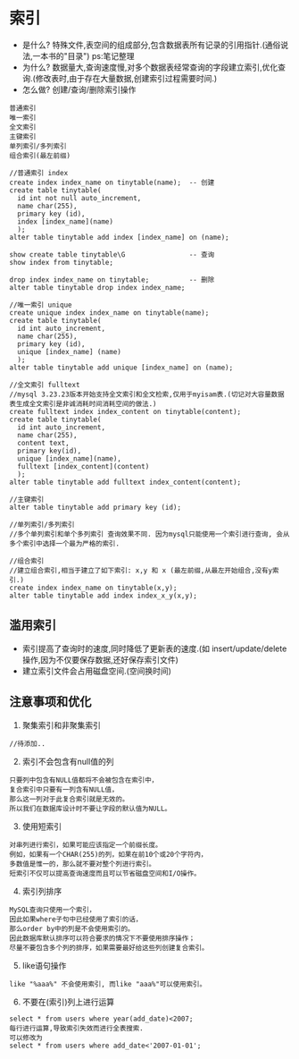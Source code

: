 索引
==
- 是什么? 特殊文件,表空间的组成部分,包含数据表所有记录的引用指针.(通俗说法,一本书的"目录") ps:笔记整理
- 为什么? 数据量大,查询速度慢,对多个数据表经常查询的字段建立索引,优化查询.(修改表时,由于存在大量数据,创建索引过程需要时间.)
- 怎么做? 创建/查询/删除索引操作

```
普通索引
唯一索引
全文索引
主键索引
单列索引/多列索引
组合索引(最左前缀)
```

```
//普通索引 index
create index index_name on tinytable(name);  -- 创建
create table tinytable(
  id int not null auto_increment,
  name char(255),
  primary key (id),
  index [index_name](name)
  );
alter table tinytable add index [index_name] on (name);

show create table tinytable\G                -- 查询
show index from tinytable;

drop index index_name on tinytable;          -- 删除
alter table tinytable drop index index_name;
```

```
//唯一索引 unique
create unique index index_name on tinytable(name);
create table tinytable(
  id int auto_increment,
  name char(255),
  primary key (id),
  unique [index_name] (name)
  );
alter table tinytable add unique [index_name] on (name);
```

```
//全文索引 fulltext
//mysql 3.23.23版本开始支持全文索引和全文检索,仅用于myisam表.(切记对大容量数据表生成全文索引是非诚消耗时间消耗空间的做法.)
create fulltext index index_content on tinytable(content);
create table tinytable(
  id int auto_increment,
  name char(255),
  content text,
  primary key(id),
  unique [index_name](name),
  fulltext [index_content](content)
  );
alter table tinytable add fulltext index_content(content);  
```

```
//主键索引
alter table tinytable add primary key (id);
```

```
//单列索引/多列索引
//多个单列索引和单个多列索引 查询效果不同. 因为mysql只能使用一个索引进行查询, 会从多个索引中选择一个最为严格的索引.
```

```
//组合索引
//建立组合索引,相当于建立了如下索引: x,y 和 x (最左前缀,从最左开始组合,没有y索引.)
create index index_name on tinytable(x,y);
alter table tinytable add index index_x_y(x,y);
```

滥用索引
--
- 索引提高了查询时的速度,同时降低了更新表的速度.(如 insert/update/delete操作,因为不仅要保存数据,还好保存索引文件)
- 建立索引文件会占用磁盘空间.(空间换时间)

注意事项和优化
--
1. 聚集索引和非聚集索引
```
//待添加..
```
2. 索引不会包含有null值的列
```
只要列中包含有NULL值都将不会被包含在索引中，
复合索引中只要有一列含有NULL值，
那么这一列对于此复合索引就是无效的。
所以我们在数据库设计时不要让字段的默认值为NULL。
```
3. 使用短索引
```
对串列进行索引，如果可能应该指定一个前缀长度。
例如，如果有一个CHAR(255)的列，如果在前10个或20个字符内，
多数值是惟一的，那么就不要对整个列进行索引。
短索引不仅可以提高查询速度而且可以节省磁盘空间和I/O操作。
```
4. 索引列排序
```
MySQL查询只使用一个索引，
因此如果where子句中已经使用了索引的话，
那么order by中的列是不会使用索引的。
因此数据库默认排序可以符合要求的情况下不要使用排序操作；
尽量不要包含多个列的排序，如果需要最好给这些列创建复合索引。
```
5. like语句操作
```
like "%aaa%" 不会使用索引, 而like "aaa%"可以使用索引。
```
6. 不要在(索引)列上进行运算
```
select * from users where year(add_date)<2007;
每行进行运算,导致索引失效而进行全表搜索.
可以修改为
select * from users where add_date<'2007-01-01';
```
